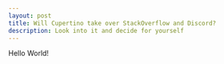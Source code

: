 ```yaml
---
layout: post
title: Will Cupertino take over StackOverflow and Discord?
description: Look into it and decide for yourself
---
```


Hello World!
